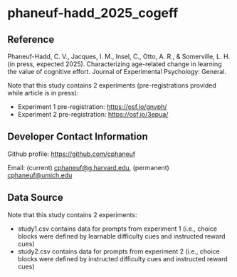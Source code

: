 # phaneuf-hadd_2025_cogeff

## Reference

Phaneuf-Hadd, C. V., Jacques, I. M., Insel, C., Otto, A. R., & Somerville, L. H. (in press, expected 2025). Characterizing age-related change in learning the value of cognitive effort. Journal of Experimental Psychology: General.

Note that this study contains 2 experiments (pre-registrations provided while article is in press):
* Experiment 1 pre-registration: https://osf.io/gnvph/
* Experiment 2 pre-registration: https://osf.io/3epua/

## Developer Contact Information

Github profile: https://github.com/cphaneuf

Email: (current) cphaneuf@g.harvard.edu, (permanent) cphaneuf@umich.edu

## Data Source

Note that this study contains 2 experiments:
* study1.csv contains data for prompts from experiment 1 (i.e., choice blocks were defined by learnable difficulty cues and instructed reward cues)
* study2.csv contains data for prompts from experiment 2 (i.e., choice blocks were defined by instructed difficulty cues and instructed reward cues)
